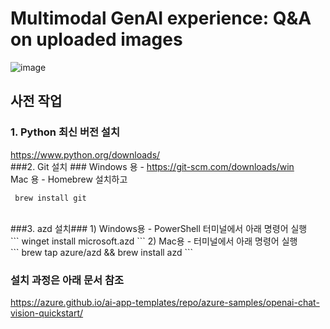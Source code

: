 # Multimodal GenAI experience: Q&A on uploaded images
![image](https://github.com/user-attachments/assets/29628936-d5d1-4b40-9a74-f28b232fb15d)

## 사전 작업 ##
### 1. Python 최신 버전 설치 ###
https://www.python.org/downloads/ <br>
###2. Git 설치 ###
Windows 용 - https://git-scm.com/downloads/win <br>
Mac 용 - Homebrew 설치하고
```
 brew install git
```
<br>
###3. azd 설치###
1) Windows용 - PowerShell 터미널에서 아래 명령어 실행 <br>
```
winget install microsoft.azd
```
2) Mac용 - 터미널에서 아래 명령어 실행<br>
```
brew tap azure/azd && brew install azd
```

### 설치 과정은 아래 문서 참조 ###
https://azure.github.io/ai-app-templates/repo/azure-samples/openai-chat-vision-quickstart/

